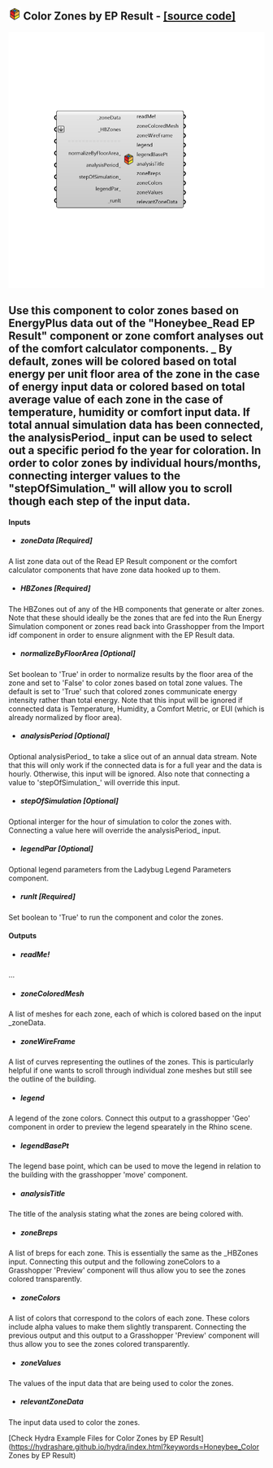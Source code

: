 ## ![](../../images/icons/Color_Zones_by_EP_Result.png) Color Zones by EP Result - [[source code]](https://github.com/mostaphaRoudsari/honeybee/tree/master/src/Honeybee_Color%20Zones%20by%20EP%20Result.py)

![](../../images/components/Color_Zones_by_EP_Result.png)

Use this component to color zones based on EnergyPlus data out of the "Honeybee_Read EP Result" component or zone comfort analyses out of the comfort calculator components.
 _
 By default, zones will be colored based on total energy per unit floor area of the zone in the case of energy input data or colored based on total average value of each zone in the case of temperature, humidity or comfort input data.
 If total annual simulation data has been connected, the analysisPeriod_ input can be used to select out a specific period fo the year for coloration.
 In order to color zones by individual hours/months, connecting interger values to the "stepOfSimulation_" will allow you to scroll though each step of the input data.
 -
 

#### Inputs
* ##### zoneData [Required]
A list zone data out of the Read EP Result component or the comfort calculator components that have zone data hooked up to them.
* ##### HBZones [Required]
The HBZones out of any of the HB components that generate or alter zones.  Note that these should ideally be the zones that are fed into the Run Energy Simulation component or zones read back into Grasshopper from the Import idf component in order to ensure alignment with the EP Result data.
* ##### normalizeByFloorArea [Optional]
Set boolean to 'True' in order to normalize results by the floor area of the zone and set to 'False' to color zones based on total zone values.  The default is set to 'True' such that colored zones communicate energy intensity rather than total energy.  Note that this input will be ignored if connected data is Temperature, Humidity, a Comfort Metric, or EUI (which is already normalized by floor area).
* ##### analysisPeriod [Optional]
Optional analysisPeriod_ to take a slice out of an annual data stream.  Note that this will only work if the connected data is for a full year and the data is hourly.  Otherwise, this input will be ignored. Also note that connecting a value to 'stepOfSimulation_' will override this input.
* ##### stepOfSimulation [Optional]
Optional interger for the hour of simulation to color the zones with.  Connecting a value here will override the analysisPeriod_ input.
* ##### legendPar [Optional]
Optional legend parameters from the Ladybug Legend Parameters component.
* ##### runIt [Required]
Set boolean to 'True' to run the component and color the zones.

#### Outputs
* ##### readMe!
...
* ##### zoneColoredMesh
A list of meshes for each zone, each of which is colored based on the input _zoneData.
* ##### zoneWireFrame
A list of curves representing the outlines of the zones.  This is particularly helpful if one wants to scroll through individual zone meshes but still see the outline of the building.
* ##### legend
A legend of the zone colors. Connect this output to a grasshopper 'Geo' component in order to preview the legend spearately in the Rhino scene.
* ##### legendBasePt
The legend base point, which can be used to move the legend in relation to the building with the grasshopper 'move' component.
* ##### analysisTitle
The title of the analysis stating what the zones are being colored with.
* ##### zoneBreps
A list of breps for each zone. This is essentially the same as the _HBZones input. Connecting this output and the following zoneColors to a Grasshopper 'Preview' component will thus allow you to see the zones colored transparently.
* ##### zoneColors
A list of colors that correspond to the colors of each zone.  These colors include alpha values to make them slightly transparent.  Connecting the previous output and this output to a Grasshopper 'Preview' component will thus allow you to see the zones colored transparently.
* ##### zoneValues
The values of the input data that are being used to color the zones.
* ##### relevantZoneData
The input data used to color the zones.


[Check Hydra Example Files for Color Zones by EP Result](https://hydrashare.github.io/hydra/index.html?keywords=Honeybee_Color Zones by EP Result)
